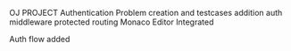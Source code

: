 OJ PROJECT
Authentication
Problem creation and testcases addition
auth middleware
protected routing
Monaco Editor Integrated

Auth flow added
